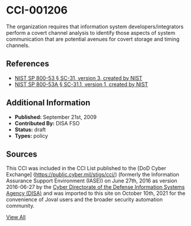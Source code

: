 # CCI-001206

The organization requires that information system developers/integrators perform a covert channel analysis to identify those aspects of system communication that are potential avenues for covert storage and timing channels.

## References ##

* [NIST SP 800-53 § SC-31, version 3, created by NIST](http://csrc.nist.gov/publications/PubsSPs.html)
* [NIST SP 800-53A § SC-31.1, version 1, created by NIST](http://csrc.nist.gov/publications/PubsSPs.html)


## Additional Information ##

* **Published:** September 21st, 2009
* **Contributed By:** DISA FSO
* **Status:** draft
* **Types:** policy

## Sources ##

This CCI was included in the CCI List published to the [DoD Cyber Exchange]
(https://public.cyber.mil/stigs/cci/) (formerly the Information Assurance Support Environment
(IASE)) on June 27th, 2016 as version 2016-06-27 by the [Cyber Directorate of the Defense 
Information Systems Agency (DISA)](https://public.cyber.mil/about-cyber/) and was imported to 
this site on October 10th, 2021 for the convenience of Joval users and the broader security automation community.

[View All](../README.md)
